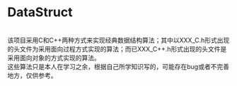 # DataStruct
</br>
该项目采用C和C++两种方式来实现经典数据结构算法；其中以XXX_C.h形式出现的头文件为采用面向过程方式实现的算法；而已XXX_C++.h形式出现的头文件是采用面向对象的方式实现的算法。
</br>
这些算法只是本人在学习之余，根据自己所学知识写的，可能存在bug或者不完善地方，仅供参考。